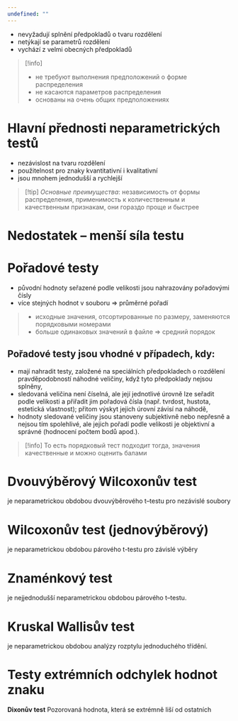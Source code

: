 ```yaml
---
undefined: ""
---
```

- nevyžadují splnění předpokladů o tvaru rozdělení 
- netýkají se parametrů rozdělení 
- vychází z velmi obecných předpokladů

>[!info]
>- не требуют выполнения предположений о форме распределения 
>- не касаются параметров распределения 
>- основаны на очень общих предположениях

# Hlavní přednosti neparametrických testů

- nezávislost na tvaru rozdělení 
- použitelnost pro znaky kvantitativní i kvalitativní 
- jsou mnohem jednodušší a rychlejší

>[!tip] *Основные преимущества*: независимость от формы распределения, применимость к количественным и качественным признакам, они гораздо проще и быстрее 

# Nedostatek – menší síla testu

# Pořadové testy
- původní hodnoty seřazené podle velikosti jsou nahrazovány pořadovými čísly
- více stejných hodnot v souboru => průměrné pořadí

>- исходные значения, отсортированные по размеру, заменяются порядковыми номерами
>- больше одинаковых значений в файле => средний порядок

## Pořadové testy jsou vhodné v případech, kdy:
- mají nahradit testy, založené na speciálních předpokladech o rozdělení pravděpodobností náhodné veličiny, když tyto předpoklady nejsou splněny,
- sledovaná veličina není číselná, ale její jednotlivé úrovně lze seřadit podle velikosti a přiřadit jim pořadová čísla (např. tvrdost, hustota, estetická vlastnost); přitom výskyt jejich úrovní závisí na náhodě, 
- hodnoty sledované veličiny jsou stanoveny subjektivně nebo nepřesně a nejsou tím spolehlivé, ale jejich pořadí podle velikosti je objektivní a správné (hodnocení počtem bodů apod.).

>[!info] То есть порядковый тест подходит тогда, значения качественные и можно оценить балами

# Dvouvýběrový Wilcoxonův test
je neparametrickou obdobou dvouvýběrového t–testu pro nezávislé soubory
# Wilcoxonův test (jednovýběrový)
je neparametrickou obdobou párového t-testu pro závislé výběry
# Znaménkový test
je nejjednodušší neparametrickou obdobou párového t–testu.
# Kruskal Wallisův test
je neparametrickou obdobou analýzy rozptylu jednoduchého třídění.

# Testy extrémních odchylek hodnot znaku
**Dixonův test** Pozorovaná hodnota, která se extrémně liší od ostatních
